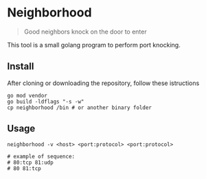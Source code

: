 # Neighborhood
> Good neighbors knock on the door to enter

This tool is a small golang program to perform port knocking.

## Install
After cloning or downloading the repository, follow these istructions
```
go mod vendor
go build -ldflags "-s -w"
cp neighborhood /bin # or another binary folder
```

## Usage

```
neighborhood -v <host> <port:protocol> <port:protocol>

# example of sequence:
# 80:tcp 81:udp
# 80 81:tcp

```

